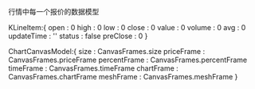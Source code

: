 行情中每一个报价的数据模型

KLineItem:{
  open : 0
  high : 0
  low : 0
  close : 0
  value : 0
  volume : 0
  avg : 0
  updateTime : ''
  status : false
  preClose : 0
}

ChartCanvasModel:{
  size : CanvasFrames.size
  priceFrame : CanvasFrames.priceFrame
  percentFrame : CanvasFrames.percentFrame
  timeFrame : CanvasFrames.timeFrame
  chartFrame : CanvasFrames.chartFrame
  meshFrame : CanvasFrames.meshFrame
}